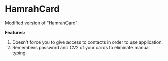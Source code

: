# HamrahCard
Modified version of "HamrahCard"

**Features:**
1. Doesn't force you to give access to contacts in order to use application.
2. Remembers password and CV2 of your cards to eliminate manual typing.
